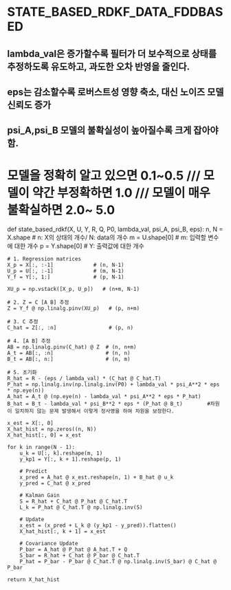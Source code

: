 # STATE_BASED_RDKF_DATA_FDDBASED

## lambda_val은 증가할수록 필터가 더 보수적으로 상태를 추정하도록 유도하고, 과도한 오차 반영을 줄인다.
## eps는 감소할수록 로버스트성 영향 축소, 대신 노이즈 모델 신뢰도 증가
## psi_A,psi_B 모델의 불확실성이 높아질수록 크게 잡아야함.
# 모델을 정확히 알고 있으면 0.1~0.5 /// 모델이 약간 부정확하면 1.0 /// 모델이 매우 불확실하면 2.0~ 5.0

def state_based_rdkf(X, U, Y, R, Q, P0, lambda_val, psi_A, psi_B, eps):
    n, N = X.shape             # n: X의 상태의 개수/ N: data의 개수
    m = U.shape[0]             # m: 입력할 변수에 대한 개수
    p = Y.shape[0]             # Y: 출력값에 대한 개수

    # 1. Regression matrices
    X_p = X[:, :-1]             # (n, N-1)
    U_p = U[:, :-1]             # (m, N-1)
    Y_f = Y[:, 1:]              # (p, N-1)

    XU_p = np.vstack([X_p, U_p])   # (n+m, N-1)

    # 2. Z = C [A B] 추정
    Z = Y_f @ np.linalg.pinv(XU_p)   # (p, n+m)

    # 3. C 추정
    C_hat = Z[:, :n]                 # (p, n)

    # 4. [A B] 추정
    AB = np.linalg.pinv(C_hat) @ Z  # (n, n+m)
    A_t = AB[:, :n]                 # (n, n)
    B_t = AB[:, n:]                 # (n, m)

    # 5. 초기화
    R_hat = R - (eps / lambda_val) * (C_hat @ C_hat.T)
    P_hat = np.linalg.inv(np.linalg.inv(P0) + lambda_val * psi_A**2 * eps * np.eye(n))
    A_hat = A_t @ (np.eye(n) - lambda_val * psi_A**2 * eps * P_hat)
    B_hat = B_t - lambda_val * psi_B**2 * eps * (P_hat @ B_t)        #차원이 일치하지 않는 문제 발생해서 이렇게 정사영을 하여 차원을 보정한다.

    x_est = X[:, 0]
    X_hat_hist = np.zeros((n, N))
    X_hat_hist[:, 0] = x_est

    for k in range(N - 1):
        u_k = U[:, k].reshape(m, 1)
        y_kp1 = Y[:, k + 1].reshape(p, 1)

        # Predict
        x_pred = A_hat @ x_est.reshape(n, 1) + B_hat @ u_k
        y_pred = C_hat @ x_pred

        # Kalman Gain
        S = R_hat + C_hat @ P_hat @ C_hat.T
        L_k = P_hat @ C_hat.T @ np.linalg.inv(S)

        # Update
        x_est = (x_pred + L_k @ (y_kp1 - y_pred)).flatten()
        X_hat_hist[:, k + 1] = x_est

        # Covariance Update
        P_bar = A_hat @ P_hat @ A_hat.T + Q
        S_bar = R_hat + C_hat @ P_bar @ C_hat.T
        P_hat = P_bar - P_bar @ C_hat.T @ np.linalg.inv(S_bar) @ C_hat @ P_bar

    return X_hat_hist
